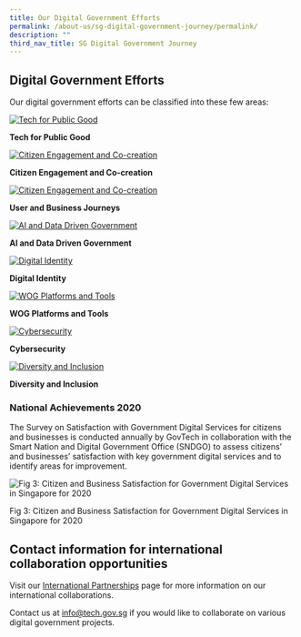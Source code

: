 ```yaml
---
title: Our Digital Government Efforts
permalink: /about-us/sg-digital-government-journey/permalink/
description: ""
third_nav_title: SG Digital Government Journey
---
```

Digital Government Efforts
--------------------------

Our digital government efforts can be classified into these few areas:

[![Tech for Public Good](https://www.tech.gov.sg/images/digital-transformation/01-Tech%20for%20Public%20Good.png)](https://www.tech.gov.sg/singapore-digital-government-journey/tech-for-public-good)

**Tech for Public Good**

[![Citizen Engagement and Co-creation](https://www.tech.gov.sg/images/digital-transformation/02-Citizen%20Engagement.png)](https://www.tech.gov.sg/singapore-digital-government-journey/citizen-engagement-and-cocreation)

**Citizen Engagement and Co-creation**

[![Citizen Engagement and Co-creation](https://www.tech.gov.sg/images/digital-transformation/03-User%20Business%20Journey.png)](https://www.tech.gov.sg/singapore-digital-government-journey/user-and-business-journeys)

**User and Business Journeys**

[![AI and Data Driven Government](https://www.tech.gov.sg/images/digital-transformation/04-Data%20Driven%20Gov%20AI.png)](https://www.tech.gov.sg/singapore-digital-government-journey/ai-and-data-driven-government)

**AI and Data Driven Government**

[![Digital Identity](https://www.tech.gov.sg/images/digital-transformation/05-Digital%20Identity.png)](https://www.tech.gov.sg/singapore-digital-government-journey/digital-identity)

**Digital Identity**

[![WOG Platforms and Tools](https://www.tech.gov.sg/images/digital-transformation/06-WOG%20Platforms%20Tools.png)](https://www.tech.gov.sg/singapore-digital-government-journey/wog-platforms-and-tools)

**WOG Platforms and Tools**

[![Cybersecurity](/images/digital-transformation/07-cybersecurity.png)](https://www.tech.gov.sg/singapore-digital-government-journey/cybersecurity)

**Cybersecurity**

[![Diversity and Inclusion](https://www.tech.gov.sg/images/digital-transformation/08-Diversity%20Inclusion.png)](https://www.tech.gov.sg/singapore-digital-government-journey/diversity-and-inclusion)

**Diversity and Inclusion**

### National Achievements 2020

The Survey on Satisfaction with Government Digital Services for citizens and businesses is conducted annually by GovTech in collaboration with the Smart Nation and Digital Government Office (SNDGO) to assess citizens’ and businesses’ satisfaction with key government digital services and to identify areas for improvement.

![Fig 3: Citizen and Business Satisfaction for Government Digital Services in Singapore for 2020](/images/digital-transformation/fig-3-citizen-and-business-satisfaction.png)

Fig 3: Citizen and Business Satisfaction for Government Digital Services in Singapore for 2020

Contact information for international collaboration opportunities
-----------------------------------------------------------------

Visit our [International Partnerships](https://www.tech.gov.sg/international-partnerships) page for more information on our international collaborations.

Contact us at [info@tech.gov.sg](mailto:info@tech.gov.sg) if you would like to collaborate on various digital government projects.